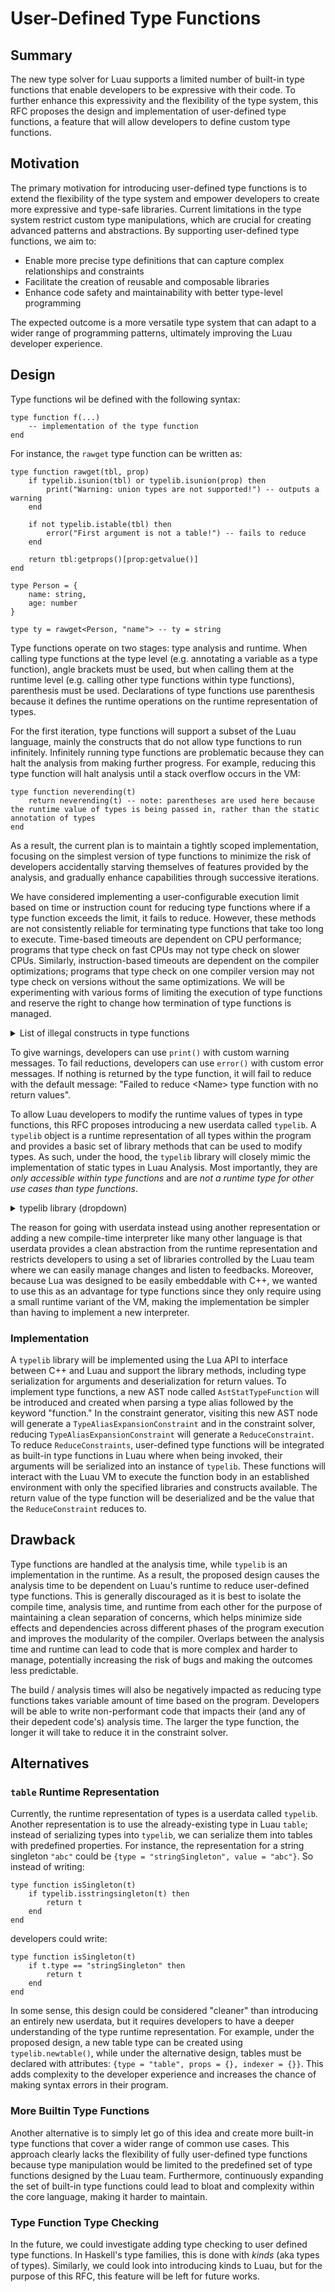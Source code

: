 # User-Defined Type Functions

## Summary

The new type solver for Luau supports a limited number of built-in type functions that enable developers to be expressive with their code. To further enhance this expressivity and the flexibility of the type system, this RFC proposes the design and implementation of user-defined type functions, a feature that will allow developers to define custom type functions.

## Motivation

The primary motivation for introducing user-defined type functions is to extend the flexibility of the type system and empower developers to create more expressive and type-safe libraries. Current limitations in the type system restrict custom type manipulations, which are crucial for creating advanced patterns and abstractions. By supporting user-defined type functions, we aim to:
- Enable more precise type definitions that can capture complex relationships and constraints
- Facilitate the creation of reusable and composable libraries
- Enhance code safety and maintainability with better type-level programming

The expected outcome is a more versatile type system that can adapt to a wider range of programming patterns, ultimately improving the Luau developer experience.

## Design

Type functions wil be defined with the following syntax:
```luau
type function f(...)
    -- implementation of the type function
end
```

For instance, the `rawget` type function can be written as:
```luau
type function rawget(tbl, prop)
    if typelib.isunion(tbl) or typelib.isunion(prop) then
        print("Warning: union types are not supported!") -- outputs a warning
    end

    if not typelib.istable(tbl) then
        error("First argument is not a table!") -- fails to reduce
    end

    return tbl:getprops()[prop:getvalue()]
end

type Person = {
    name: string,
    age: number
}

type ty = rawget<Person, "name"> -- ty = string
```

Type functions operate on two stages: type analysis and runtime. When calling type functions at the type level (e.g. annotating a variable as a type function), angle brackets must be used, but when calling them at the runtime level (e.g. calling other type functions within type functions), parenthesis must be used. Declarations of type functions use parenthesis because it defines the runtime operations on the runtime representation of types.

For the first iteration, type functions will support a subset of the Luau language, mainly the constructs that do not allow type functions to run infinitely. Infinitely running type functions are problematic because they can halt the analysis from making further progress. For example, reducing this type function will halt analysis until a stack overflow occurs in the VM:
```luau
type function neverending(t)
    return neverending(t) -- note: parentheses are used here because the runtime value of types is being passed in, rather than the static annotation of types
end
```
As a result, the current plan is to maintain a tightly scoped implementation, focusing on the simplest version of type functions to minimize the risk of developers accidentally starving themselves of features provided by the analysis, and gradually enhance capabilities through successive iterations.

We have considered implementing a user-configurable execution limit based on time or instruction count for reducing type functions where if a type function exceeds the limit, it fails to reduce. However, these methods are not consistently reliable for terminating type functions that take too long to execute. Time-based timeouts are dependent on CPU performance; programs that type check on fast CPUs may not type check on slower CPUs. Similarly, instruction-based timeouts are dependent on the compiler optimizations; programs that type check on one compiler version may not type check on versions without the same optimizations. We will be experimenting with various forms of limiting the execution of type functions and reserve the right to change how termination of type functions is managed.

<details><summary>List of illegal constructs in type functions</summary>

* `while` / `repeat` loops
* invoking other type functions / regular functions / lambdas
    * we will not (and probably never) allow type functions to call regular functions for the sake of maintaining discrete stages between runtime and analysis
* referring to locals / globals in the outer scope
* global functions: `getfenv`, `setfenv`, `pcall`, `xpcall`, `require`
* libraries: `coroutine`, `debug`, `string.gsub`

Note: we are aware that for loops can cause infinite runtime. For the time being, we will not be handling this case. In the event that a developer accidentally creates an infinitely long type function, autocomplete will timeout in their editor environments and running luau-analyze will not complete. They will need to fix the type function and restart their environment / analysis.

</details>

To give warnings, developers can use `print()` with custom warning messages. To fail reductions, developers can use `error()` with custom error messages. If nothing is returned by the type function, it will fail to reduce with the default message: "Failed to reduce \<Name\> type function with no return values".

To allow Luau developers to modify the runtime values of types in type functions, this RFC proposes introducing a new userdata called `typelib`. A `typelib` object is a runtime representation of all types within the program and provides a basic set of library methods that can be used to modify types. As such, under the hood, the `typelib` library will closely mimic the implementation of static types in Luau Analysis. Most importantly, they are *only accessible within type functions* and are *not a runtime type for other use cases than type functions*. 

<details><summary>typelib library (dropdown)</summary>

Methods under a different type heading (ex: `Singleton`) imply that the methods are only available for those types. At the implementation level, there is a check to make sure that the type-specific methods are being called on the correct types. For instance, `getindexer()` asserts that `istable()` is true.

#### typelib
All attributes of newly created typelib are initialized with empty tables / arrays and `typelib.nil`. For instance, `typelib.newtable()` initializes its properties with an empty table and index / index result type as `typelib.nil`.

| Instance Attributes | Type | Description |
| ------------- | ------------- | ------------- |
| `niltype` | `typelib` | an immutable runtime representation of the built-in type `nil` |
| `unknown` | `typelib` | an immutable runtime representation of the built-in type `unknown` |
| `never` | `typelib` | an immutable runtime representation of the built-in type `never` |
| `any` | `typelib` | an immutable runtime representation of the built-in type `any` |

| Instance Methods | Return Type | Description |
| ------------- | ------------- | ------------- |
| `issubtypeof(arg: typelib)` | `boolean` | returns true if self is syntactically a subtype or equal to arg in the type hierarchy |
| `__eq(arg: typelib)` | `boolean` | overrides the == operator to return true if self is syntactically equal to arg in the type hierarchy |

| Static Methods | Return Type | Description |
| ------------- | ------------- | ------------- |
| `getnegation(arg: typelib)` | `typelib` | returns an immutable runtime representation of the negation of the argument; the argument cannot be `istable()`, `ismetatable` or `isfunction()` |
| `getboolean()` | `typelib` | returns an immutable runtime representation of the built-in type `boolean` |
| `getnumber()` | `typelib` | returns an immutable runtime representation of the built-in type `number` |
| `getstring()` | `typelib` | returns an immutable runtime representation of the built-in type `string` |
| `getstringsingleton(arg: string)` | `typelib` | returns an immutable runtime representation of a string singleton type of the argument |
| `getbooleansingleton(arg: boolean)` | `typelib` | returns an immutable runtime representation of a boolean singleton type of the argument |
| `getunion(arg: {typelib})` | `typelib` | returns an immutable runtime representation of union type of its argument |
| `getintersection(arg: {typelib})` | `typelib` | returns an immutable runtime representation of intersection type of its argument |
| `newtable(props: {[typelib]: typelib}, indexer: {key: typelib, value: typelib}?)` | `typelib` | returns a mutable runtime representation of a `table` type |
| `newmetatable()` | `typelib` | returns a mutable runtime representation of a metatable represented as a special property of the `table` type |
| `newfunction(parameters: {typelib} \| typelib?, returns: {typelib} \| typelib?)` | `typelib` | returns a mutable runtime representation of a `function` type. Calling `newfunction(X)` will by default set `parameters` to `X` |
| `isnil(arg: typelib)` | `boolean` | returns true if the argument is syntactically a runtime representation of the built-in type `nil` |
| `isunknown(arg: typelib)` | `boolean` | returns true if the argument is syntactically a runtime representation of the built-in type `unknown` |
| `isnever(arg: typelib)` | `boolean` | returns true if the argument is syntactically a runtime representation of the built-in type `never` |
| `isany(arg: typelib)` | `boolean` | returns true if the argument is syntactically a runtime representation of the built-in type `any` |
| `isnegation(arg: typelib)` | `boolean` | returns true if the argument is syntactically a runtime representation of a `Negation` |
| `isboolean(arg: typelib)` | `boolean` | returns true if the argument is syntactically a runtime representation of the built-in type`boolean` |
| `isnumber(arg: typelib)` | `boolean` | returns true if the argument is syntactically a runtime representation of the built-in type `number` |
| `isstring(arg: typelib)` | `boolean` | returns true if the argument is syntactically a runtime representation of the built-in type `string` |
| `isstringsingleton(arg: typelib)` | `boolean` | returns true if the argument is syntactically a runtime representation of a string singleton |
| `isbooleansingleton(arg: typelib)` | `boolean` | returns true if the argument is syntactically a runtime representation of a boolean singleton |
| `isunion(arg: typelib)` | `boolean` | returns true if the argument is syntactically a runtime representation of the union type |
| `isintersection(arg: typelib)` | `boolean` | returns true if the argument is syntactically a runtime representation of the intersection type |
| `istable(arg: typelib)` | `boolean` | returns true if the argument is syntactically a runtime representation of a `table` type |
| `ismetatable(arg: typelib)` | `boolean` | returns true if the argument is syntactically a runtime representation of a metatable represented as a special property of the `table` type |
| `isfunction(arg: typelib)` | `boolean` | returns true if the argument is syntactically a runtime representation of a `function` type |
| `isclass(arg: typelib)` | `boolean` | returns true if the argument is syntactically a runtime representation of a `class` type |

#### Negation

| Instance Methods | Type | Description |
| ------------- | ------------- | ------------- |
| `gettype()` | `typelib` | returns the runtime representation of the self's type being negated |

#### String

| Instance Methods | Return Type | Description |
| ------------- | ------------- | ------------- |
| `getmetatable()` | `typelib` | returns the runtime representation of self's metatable |

#### StringSingleton

| Instance Methods | Return Type | Description |
| ------------- | ------------- | ------------- |
| `getvalue()` | `string` | returns self's value of a string singleton |

#### BooleanSingleton

| Instance Methods | Return Type | Description |
| ------------- | ------------- | ------------- |
| `getvalue()` | `boolean` | returns self's boolean singleton value of either `true` or `false` |

#### Table

| Instance Methods | Return Type | Description |
| ------------- | ------------- | ------------- |
| `setprop(key: typelib, value: typelib?)` | `nil` | adds / overrides (if same key exists) a key, value pair to self's table properties; if value is nil, removes the key, value pair from self's table properties; if the key does not exist and the value is nil, nothing happens |
| `getprop(key: typelib)` | `typelib?` | returns the value associated with the key from self's table properties if the key exists, else nil |
| `getprops()` | `{[typelib]: typelib}` | returns a table of self's table properties (e.g. `{["age"] = 20}` will return `{typelib.getstringsingleton("age") = typelib.getnumber()}`) |
| `setindexer(key: typelib, value: typelib)` | `nil` | sets self's indexer key type to the first argument and indexer value type to the second |
| `getindexer()` | `{key: typelib, value: typelib}?` | returns a table containing self's indexer key type and value type if they exist, else nil |
| `setmetatable(arg: typelib)` | `nil` | sets self's metatable to the argument; both self and the argument need to be `ismetatable()` |
| `getmetatable()` | `typelib?` | returns self's runtime representation of metatable if it exists, else nil; self needs to be `ismetatable()` |

#### Function

| Instance Methods | Return Type | Description |
| ------------- | ------------- | ------------- |
| `setparameters(arg: {typelib} \| typelib?)` | `nil` | sets self's parameter types to the argument, where an array implies a TypePack and the latter implies a Variadic |
| `getparameters()` | `{typelib} \| typelib?` | returns the runtime representation of self's parameter type if it exists, else nil. Return an array implies a TypePack and a single value implies a Variadic |
| `setreturns(arg: {typelib} \| typelib?)` | `nil` | sets self's return types to the argument, where an array implies a TypePack and the latter implies a Variadic |
| `getreturns()` | `{typelib} \| typelib?` | returns the runtime representation of self's return type if it exists, else nil. Return an array implies a TypePack and a single value implies a Variadic |

#### Union

| Instance Methods | Return Type | Description |
| ------------- | ------------- | ------------- |
| `getcomponents()` | `{typelib}` | returns an array of types that the self's union can represent. For instance, `string \| number` returns `{typelib.getstring(), typelib.getnumber()}` |

#### Intersection

| Instance Methods | Return Type | Description |
| ------------- | ------------- | ------------- |
| `getcomponents()` | `{typelib}` | returns an array of types represented by self's intersection. For instance, `string & number` returns `{typelib.getstring(), typelib.getnumber()}` |

#### Class

| Instance Methods | Return Type | Description |
| ------------- | ------------- | ------------- |
| `getprops()` | `{[typelib]: typelib}` | returns the runtime representation self's properties |
| `getparent()` | `typelib?` | returns the runtime representation of self's parent class if it exists, else nil |
| `getmetatable()` | `typelib?` | returns the runtime representation of self's metatable if it exists, else nil |
| `getindexer()` | `{key: typelib, value: typelib}?` | returns a table containing self's indexer key type and value type |

</details>

The reason for going with userdata instead using another representation or adding a new compile-time interpreter like many other language is that userdata provides a clean abstraction from the runtime representation and restricts developers to using a set of libraries controlled by the Luau team where we can easily manage changes and listen to feedbacks. Moreover, because Lua was designed to be easily embeddable with C++, we wanted to use this as an advantage for type functions since they only require using a small runtime variant of the VM, making the implementation be simpler than having to implement a new interpreter.

### Implementation

A `typelib` library will be implemented using the Lua API to interface between C++ and Luau and support the library methods, including type serialization for arguments and deserialization for return values. To implement type functions, a new AST node called `AstStatTypeFunction` will be introduced and created when parsing a type alias followed by the keyword "function." In the constraint generator, visiting this new AST node will generate a `TypeAliasExpansionConstraint` and in the constraint solver, reducing `TypeAliasExpansionConstraint` will generate a `ReduceConstraint`. To reduce `ReduceConstraints`, user-defined type functions will be integrated as built-in type functions in Luau where when being invoked, their arguments will be serialized into an instance of `typelib`. These functions will interact with the Luau VM to execute the function body in an established environment with only the specified libraries and constructs available. The return value of the type function will be deserialized and be the value that the `ReduceConstraint` reduces to.

## Drawback

Type functions are handled at the analysis time, while `typelib` is an implementation in the runtime. As a result, the proposed design causes the analysis time to be dependent on Luau's runtime to reduce user-defined type functions. This is generally discouraged as it is best to isolate the compile time, analysis time, and runtime from each other for the purpose of maintaining a clean separation of concerns, which helps minimize side effects and dependencies across different phases of the program execution and improves the modularity of the compiler. Overlaps between the analysis time and runtime can lead to code that is more complex and harder to manage, potentially increasing the risk of bugs and making the outcomes less predictable.

The build / analysis times will also be negatively impacted as reducing type functions takes variable amount of time based on the program. Developers will be able to write non-performant code that impacts their (and any of their depedent code's) analysis time. The larger the type function, the longer it will take to reduce it in the constraint solver.

## Alternatives

### `table` Runtime Representation

Currently, the runtime representation of types is a userdata called `typelib`. Another representation is to use the already-existing type in Luau `table`; instead of serializing types into `typelib`, we can serialize them into tables with predefined properties. For instance, the representation for a string singleton `"abc"` could be `{type = "stringSingleton", value = "abc"}`. So instead of writing:
```luau
type function isSingleton(t)
    if typelib.isstringsingleton(t) then
        return t
    end
end
```
developers could write:
```luau
type function isSingleton(t)
    if t.type == "stringSingleton" then
        return t
    end
end
```

In some sense, this design could be considered "cleaner" than introducing an entirely new userdata, but it requires developers to have a deeper understanding of the type runtime representation. For example, under the proposed design, a new table type can be created using `typelib.newtable()`, while under the alternative design, tables must be declared with attributes: `{type = "table", props = {}, indexer = {}}`. This adds complexity to the developer experience and increases the chance of making syntax errors in their program.

### More Builtin Type Functions

Another alternative is to simply let go of this idea and create more built-in type functions that cover a wider range of common use cases. This approach clearly lacks the flexibility of fully user-defined type functions because type manipulation would be limited to the predefined set of type functions designed by the Luau team. Furthermore, continuously expanding the set of built-in type functions could lead to bloat and complexity within the core language, making it harder to maintain.

### Type Function Type Checking

In the future, we could investigate adding type checking to user defined type functions. In Haskell's type families, this is done with _kinds_ (aka types of types). Similarly, we could look into introducing kinds to Luau, but for the purpose of this RFC, this feature will be left for future works.